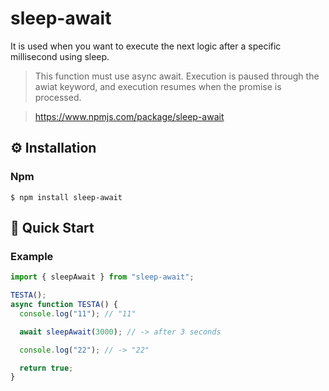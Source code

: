# sleep-await

It is used when you want to execute the next logic after a specific millisecond using sleep.

> This function must use async await. Execution is paused through the awiat keyword, and execution resumes when the promise is processed.

> https://www.npmjs.com/package/sleep-await

## :gear: Installation

### Npm

```
$ npm install sleep-await
```

## :runner: Quick Start

### Example

```typescript
import { sleepAwait } from "sleep-await";

TESTA();
async function TESTA() {
  console.log("11"); // "11"

  await sleepAwait(3000); // -> after 3 seconds

  console.log("22"); // -> "22"

  return true;
}
```
